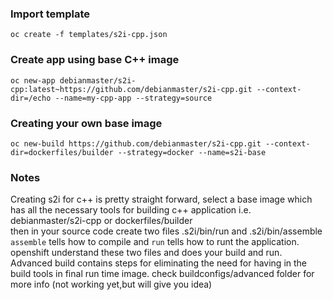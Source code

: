 ###  Import template      
`oc create -f templates/s2i-cpp.json`

### Create app using base C++ image

`oc new-app debianmaster/s2i-cpp:latest~https://github.com/debianmaster/s2i-cpp.git --context-dir=/echo --name=my-cpp-app --strategy=source`

###  Creating your own base image   
`oc new-build https://github.com/debianmaster/s2i-cpp.git --context-dir=dockerfiles/builder --strategy=docker --name=s2i-base`



### Notes
Creating s2i for c++ is pretty straight forward,  select a base image which has all the necessary tools for building c++ application  i.e.    debianmaster/s2i-cpp  or   dockerfiles/builder   
then in your source code create two files  .s2i/bin/run   and .s2i/bin/assemble   
`assemble` tells how to compile and `run` tells how to runt the application.   openshift understand these two files and does your build and run.    
Advanced build contains steps for eliminating the need for having in the build tools in final run time image. check  buildconfigs/advanced folder for more info (not working yet,but will give you idea)


